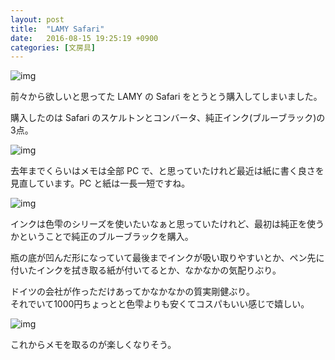 ```yaml
---
layout: post
title:  "LAMY Safari"
date:   2016-08-15 19:25:19 +0900
categories: [文房具]
---
```


![img](https://lh3.googleusercontent.com/WjsQAwharp0pr1zS-TWmB47C-Yee397CzO_OJwAI6fgazHAHFzS-cyg3QdIDAO7_4ayqNKiVpYmZDyn5i5fVMAFZKOwUP6I8EQWkLQoUVwbSmLD1ishtR5IrI8HLXuO02wlErwZH9wQ8aY8OpnBz8g618TG4ELfl_P76SdfZAAOdZWBipy4IW15hFIHdb8miCyMD3xOxJmocQzi8ouKnGdhtM_qHRXIVqI6sE011tfmy_xKItYVy2oQLeDZAhfxOhuxlOS9-I4pl8_88zn3JfCAoguBgdFTmpSnT4jo5SZkA9yTJZmZ5E9BwIAAA09e9UUVF-wHIVISeX6ecoPwuxXr64MacrbxF8s8uLSjGemNV2k5btMxvMt2N5qpalgehourxvG-xAdhflxv8Oz5L0Rl1kxABP_YvJEakS_PcG1dQ0vSl4pQ-NYV0QWrAmPAi5SJcvMrlVBZRTSDjJMuj1zppy3q2UHtJO4CNcjgsyc8LXXU8SjnFMuFUj4ho5-pKYEqY4zniYduEIkl9eA2pSd824a4gkh6kkoCz7D9jMJhb9JpaRW_nwTXXM77QZCCFHPTG1-0fjLdEcEfOku4oh_WukU_Lb5NN=w1201-h799-no)

前々から欲しいと思ってた LAMY の Safari をとうとう購入してしまいました。

購入したのは Safari のスケルトンとコンバータ、純正インク(ブルーブラック)の3点。

![img](https://lh3.googleusercontent.com/Zs1sgAehg1K_vsbn1SSDPul-5gqH2jE_ijP0oY3fikJnI0RDhEhCB3nsR1UjIvgss6vEMECShBZ4p2I4MYAuLsVffEWqnagc_K0fj4cuZHpyW6ilmKn-XdDeLq3TGgjjDy6JJbhDaBeoz43dW5aGtDTYq514QdjOC4Ig0n1_GgrsZUQdMInfCOUn_8JuVNTyog3icMmrmpBHntqDDyozC514rU3GSITr-DzEU0-s2HEdiTDdUW46dKRZI-vzjl9ZHAgnwgmKZ2x9rvvArRr1UG_dnnCMbyt1WhbM2xLqAWkSk4DC5KRiNc4-zs2p2mr4Fb_Zd_joOufc7edjOt0bpL8cV8sgGGlaFTY_7ANmn0OA3EdxS542EXj-Io578Fkp6YZgHiIgt5kOYMj1rM8OfLOeciEqVn9O1PCmKANyf2_2Act1F2tmLOX1MDH2L1QB7nN-Q3-_NG2s-MsyKrGGz60jW-gHF63vREykMvoO6raQoGML5PVI2XIjwRBswKJ0UDvBQFObKvobptwGeqbCELI2tyUFot5YVd3uOxc4UPo7-zXdNlLhybBxyDt96nEvWtvrS1SZduDkAwXOZmconoMJvxUvrkSf=w1201-h799-no)

去年までくらいはメモは全部 PC で、と思っていたけれど最近は紙に書く良さを見直しています。PC と紙は一長一短ですね。

![img](https://lh3.googleusercontent.com/HhzL_ttYIi2o1yKVOU7Y6Zk19ixpf7cFuiZ_ac3Eckduki_Ov81y8eWOIzuSZ97MZ5N5V_xVXD0o_ihverQhij8T5sM8wQKH3Nt06BBHWMZ1-DVk1k-O29_DLA9qOlZXd46zXYV56uSKNEXvi582P0Nr44AGaBkV2iC4rNoHLu5ebt5TwfGfq8V-rs2oN8gfmozYtFJ3vhCt90NxdiygLWWF0HgtWLagiTr33Yqw6N6ysxT15w-kmYhbIR_Jg1IzhqNWdzXX2xA5jXnMthMhVtLb75mZP5WNFl0vGEcsLNegeg7UbVkxsOqRZDWQ6yalhuC_mA_Abfk3MoczEQhTdj4gJSyXtqIdGWAjr1MCyTQA0sPbJxyhetgX53r-NLB3tj6-POtHmMKHDtCrIBtHtAoq-NNDIo0Y-wmuXkSJJ7SnJ2gPBpZFq_69o2ogTQqN4pG73KaIrSEfMmYR3KTH7u64EYOZgG-iQJGnzx0Ti1wDD9zccCCbR_JbNRVFDr1IH9JETi0caiWW1eHLiz8pK_5tSnEjJ9Yu9jbP0FtPOfEhNoqPRShjhpGgUJCCzfFB2U1lzadxWvOz2dAOEu6ykS7kGjrQo7Ae=w1201-h799-no)

インクは色雫のシリーズを使いたいなぁと思っていたけれど、最初は純正を使うかということで純正のブルーブラックを購入。

瓶の底が凹んだ形になっていて最後までインクが吸い取りやすいとか、ペン先に付いたインクを拭き取る紙が付いてるとか、なかなかの気配りぶり。

ドイツの会社が作っただけあってかなかなかの質実剛健ぶり。  
それでいて1000円ちょっとと色雫よりも安くてコスパもいい感じで嬉しい。

![img](https://lh3.googleusercontent.com/13pu4hJ0ZpfDK8qX113clctosgvrkbp17pMCYEhm1EWNkTPbqf2WXFOT3uTtXveujH_AzXO2erpdoVO-5MwPxvfShQZcWnM-V5gztioFCFVPOoR-3AYg7E6UM1uvJYwSrUaDR6lEtFSZYX3sRLwE7X3wTukIICxZQWytiGEoA4TkQtEYKzRe4ckH6R-Dbal0_Lpcl0Ydadno8pl56TNPzARvS53p_uKFaDMT0jakA5d9MNiR-57EkfFLWzk3WkZhS6PQMFi4JpTiwYAEROJ9Vc6zTTO-YAKi_Lg-9Z1mJok5TfvkvoYFQPdUbxoWpKYg4EzyN_pSUMaD_vEl_7GVMyQdaiydQV9Tja7HuZImKh30MBBDeOQ3YPcpeLbCXugfe0ZX7_ooU1NzYf6yyNKzHCzMF2ZvJ6Z3EQdCNYIk-wqRV8xFfSqxhJhpJoFy1utN45uYpHRDHSHPA3o2mXrli6Vr6W8kQk3Siw1GXxN9pISUo3Owg1nE7Qp4F0mVflCOv9y8Bgv9NosVNhS7xywbpmA161W6WaF3ugCpQ3hzxmkVHgIwH2b574RJoJ8OgaJZG4pN1T64qP79aCV36_M0jXE_HIeFxk4D=w1201-h799-no)

これからメモを取るのが楽しくなりそう。

